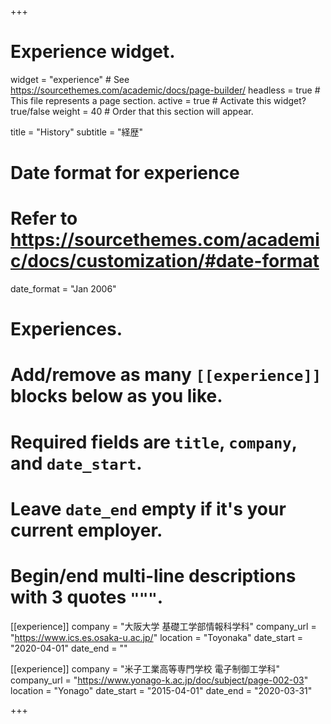 +++
# Experience widget.
widget = "experience"  # See https://sourcethemes.com/academic/docs/page-builder/
headless = true  # This file represents a page section.
active = true  # Activate this widget? true/false
weight = 40  # Order that this section will appear.

title = "History"
subtitle = "経歴"

# Date format for experience
#   Refer to https://sourcethemes.com/academic/docs/customization/#date-format
date_format = "Jan 2006"

# Experiences.
#   Add/remove as many `[[experience]]` blocks below as you like.
#   Required fields are `title`, `company`, and `date_start`.
#   Leave `date_end` empty if it's your current employer.
#   Begin/end multi-line descriptions with 3 quotes `"""`.
[[experience]]
  company = "大阪大学 基礎工学部情報科学科"
  company_url = "https://www.ics.es.osaka-u.ac.jp/"
  location = "Toyonaka"
  date_start = "2020-04-01"
  date_end = ""

[[experience]]
  company = "米子工業高等専門学校 電子制御工学科"
  company_url = "https://www.yonago-k.ac.jp/doc/subject/page-002-03"
  location = "Yonago"
  date_start = "2015-04-01"
  date_end = "2020-03-31"

+++
